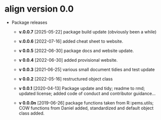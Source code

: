 # align version 0.0

* Package releases 

    * __v.0.0.7__ [2025-05-22] package build update (obviously been a while)

    * __v.0.0.6__ [2022-07-16] added cheat sheet to website.

    * __v 0.0.5__ [2022-06-30] package docs and website update. 
    
    * __v 0.0.4__ [2022-06-30] added provisional website. 
        
    * __v 0.0.3__ [2021-06-25] various small document tidies and test update

    * __v 0.0.2__ [2022-05-16] restructured object class

    * __v 0.0.1__ [2020-04-13] Package update and tidy; readme to rmd; updated license; added code of conduct and contributor guidance...

    * __v 0.0.0n__ [2019-06-26] package functions taken from R::pems.utils; COW functions from Daniel added, standardized and default object class added.
    
    
